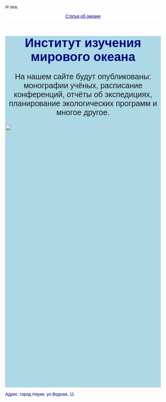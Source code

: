 /# sea.
<html>
    <body style="font-family:sans-serif;">
        <header style="background-color:white">
            <a href="https://geographyofrussia.com/mirovoj-okean/" style="color:navy">Статья об океане</a>
        </header>
        <main style="background-color:lightblue">
            <h1 style="color:navy; text-align:center;font-size:40px">Институт изучения мирового океана</h1>
            <p style="font-size:25px;text-align:center;">На нашем сайте будут опубликованы:<br/> монографии учёных, расписание конференций, отчёты об экспедициях, <br/>планирование экологических программ и многое другое.</p>
            <img src="https://mars.algoritmika.org/uploads/2020/10/water-3194377_1920_0_1603951480.jpg" width="850px"/>
        </main>
        <footer style="color:navy">
            <p>Адрес: город Науки, ул.Водная, 11</p>
        </footer>
    </body>
</html>

